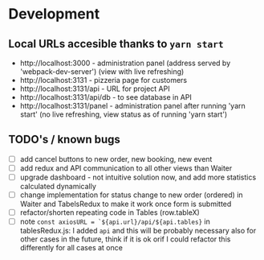 # Development

## Local URLs accesible thanks to `yarn start` 

- http://localhost:3000 - administration panel (address served by 'webpack-dev-server') (view with live refreshing)
- http://localhost:3131 - pizzeria page for customers
- http://localhost:3131/api - URL for project API
- http://localhost:3131/api/db - to see database in API
- http://localhost:3131/panel - administration panel after running 'yarn start' (no live refreshing, view status as of running 'yarn start')

## TODO's / known bugs
- [ ] add cancel buttons to new order, new booking, new event
- [ ] add redux and API communication to all other views than Waiter 
- [ ] upgrade dashboard - not intuitive solution now, and add more statistics calculated dynamically
- [ ] change implementation for status change to new order (ordered) in Waiter and TabelsRedux to
make it work once form is submitted
- [ ] refactor/shorten repeating code in Tables (row.tableX)
- [ ] note ```const axiosURL = `${api.url}/api/${api.tables}``` in tablesRedux.js: I added `api` and this will be probably necessary also for other cases in the future, think if it is ok orif I could refactor this differently for all cases at once
